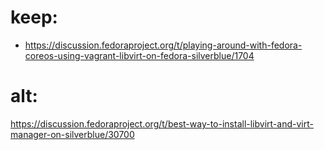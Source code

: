 # keep:
- https://discussion.fedoraproject.org/t/playing-around-with-fedora-coreos-using-vagrant-libvirt-on-fedora-silverblue/1704


# alt:
https://discussion.fedoraproject.org/t/best-way-to-install-libvirt-and-virt-manager-on-silverblue/30700
